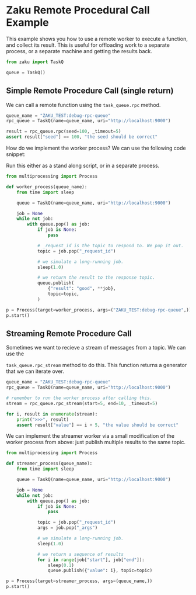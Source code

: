 
# Zaku Remote Procedural Call Example

This example shows you how to use a remote worker to execute a function, 
and collect its result. This is useful for offloading work to a separate
process, or a separate machine and getting the results back.

```python
from zaku import TaskQ

queue = TaskQ()
```

## Simple Remote Procedure Call (single return)

We can call a remote function using the `task_queue.rpc` method. 

```python
queue_name = "ZAKU_TEST:debug-rpc-queue"
rpc_queue = TaskQ(name=queue_name, uri="http://localhost:9000")

result = rpc_queue.rpc(seed=100, _timeout=5)
assert result["seed"] == 100, "the seed should be correct"
```


How do we implement the worker process? We can use the following code snippet:

Run this either as a stand along script, or in a separate process.

```python
from multiprocessing import Process

def worker_process(queue_name):
    from time import sleep

    queue = TaskQ(name=queue_name, uri="http://localhost:9000")

    job = None
    while not job:
        with queue.pop() as job:
            if job is None:
                pass

            # _request_id is the topic to respond to. We pop it out.
            topic = job.pop("_request_id")

            # we simulate a long-running job.
            sleep(1.0)

            # we return the result to the response topic.
            queue.publish(
                {"result": "good", **job},
                topic=topic,
            )

p = Process(target=worker_process, args=("ZAKU_TEST:debug-rpc-queue",))
p.start()
```

## Streaming Remote Procedure Call

Sometimes we want to recieve a stream of messages from a topic. We can use the

`task_queue.rpc_stream` method to do this. This function returns a generator
that we can iterate over.

```python
queue_name = "ZAKU_TEST:debug-rpc-queue"
rpc_queue = TaskQ(name=queue_name, uri="http://localhost:9000")

# remember to run the worker process after calling this.
stream = rpc_queue.rpc_stream(start=5, end=10, _timeout=5)

for i, result in enumerate(stream):
    print(">>>", result)
    assert result["value"] == i + 5, "the value should be correct"
```


We can implement the streamer worker via a small modification of the worker process
from above: just publish multiple results to the same topic.

```python
from multiprocessing import Process

def streamer_process(queue_name):
    from time import sleep

    queue = TaskQ(name=queue_name, uri="http://localhost:9000")

    job = None
    while not job:
        with queue.pop() as job:
            if job is None:
                pass

            topic = job.pop("_request_id")
            args = job.pop("_args")

            # we simulate a long-running job.
            sleep(1.0)

            # we return a sequence of results
            for i in range(job["start"], job["end"]):
                sleep(0.1)
                queue.publish({"value": i}, topic=topic)

p = Process(target=streamer_process, args=(queue_name,))
p.start()
```
